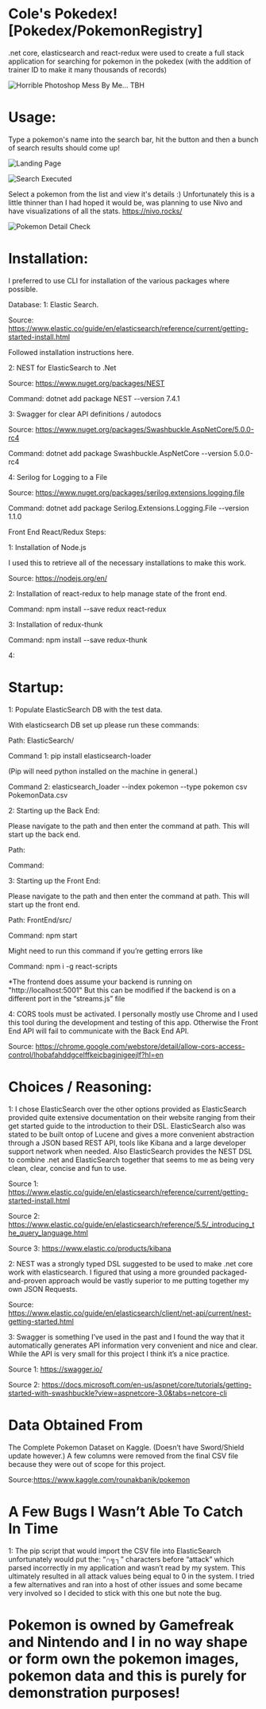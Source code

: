 # Cole's Pokedex! [Pokedex/PokemonRegistry]
.net core, elasticsearch and react-redux were used to create a full stack application for searching for pokemon in the pokedex (with the addition of trainer ID to make it many thousands of records)

![Horrible Photoshop Mess By Me... TBH](https://i.imgur.com/4Pc9ZXg.png)

# Usage:

Type a pokemon's name into the search bar, hit the button and then a bunch of search results should come up!

![Landing Page](https://i.imgur.com/Ivkq68Y.png)

![Search Executed](https://i.imgur.com/FAi6mZz.png)



Select a pokemon from the list and view it's details :) Unfortunately this is a little thinner than I had hoped it would be, was planning to use Nivo and have visualizations of all the stats. https://nivo.rocks/

![Pokemon Detail Check](https://i.imgur.com/sLS9Gwg.png)

# Installation:

I preferred to use CLI for installation of the various packages where possible.

Database:
1: Elastic Search.

Source: https://www.elastic.co/guide/en/elasticsearch/reference/current/getting-started-install.html

Followed installation instructions here.

2: NEST for ElasticSearch to .Net

Source: https://www.nuget.org/packages/NEST

Command: dotnet add package NEST --version 7.4.1

3: Swagger for clear API definitions / autodocs 

Source:  https://www.nuget.org/packages/Swashbuckle.AspNetCore/5.0.0-rc4

Command:  dotnet add package Swashbuckle.AspNetCore --version 5.0.0-rc4


4: Serilog for Logging to a File

Source: https://www.nuget.org/packages/serilog.extensions.logging.file

Command: dotnet add package Serilog.Extensions.Logging.File --version 1.1.0

Front End React/Redux Steps:

1: Installation of Node.js

I used this to retrieve all of the necessary installations to make this work.

Source: https://nodejs.org/en/

2: Installation of react-redux to help manage state of the front end.

Command: npm install --save redux react-redux


3: Installation of redux-thunk

Command: npm install --save redux-thunk


4: 






# Startup:

1: Populate ElasticSearch DB with the test data.

With elasticsearch DB set up please run these commands:

Path: ElasticSearch/

Command 1: pip install elasticsearch-loader

(Pip will need python installed on the machine in general.)

Command 2: elasticsearch_loader --index pokemon --type pokemon csv PokemonData.csv


2: Starting up the Back End:

Please navigate to the path and then enter the command at path. This will start up the back end.

Path:

Command:


3: Starting up the Front End:

Please navigate to the path and then enter the command at path. This will start up the front end.

Path: FrontEnd/src/

Command: npm start


Might need to run this command if you’re getting errors like

Command: npm i -g react-scripts

*The frontend does assume your backend is running on "http://localhost:5001" But this can be modified if the backend is on a different port in the “streams.js” file

4: CORS tools must be activated. I personally mostly use Chrome and I used this tool during the development and testing of this app. Otherwise the Front End API will fail to communicate with the Back End API.

Source: https://chrome.google.com/webstore/detail/allow-cors-access-control/lhobafahddgcelffkeicbaginigeejlf?hl=en

# Choices / Reasoning:

1: I chose ElasticSearch over the other options provided as ElasticSearch provided quite extensive documentation on their website ranging from their get started guide to the introduction to their DSL. ElasticSearch also was stated to be built ontop of Lucene and gives a more convenient abstraction through a JSON based REST API, tools like Kibana and a large developer support network when needed. Also ElasticSearch provides the NEST DSL to combine .net and ElasticSearch together that seems to me as being very clean, clear, concise and fun to use.

Source 1: https://www.elastic.co/guide/en/elasticsearch/reference/current/getting-started-install.html

Source 2:
https://www.elastic.co/guide/en/elasticsearch/reference/5.5/_introducing_the_query_language.html

Source 3: https://www.elastic.co/products/kibana

2: NEST was a strongly typed DSL suggested to be used to make .net core work with elasticsearch. I figured that using a more grounded packaged-and-proven approach would be vastly superior to me putting together my own JSON Requests.

Source:   
https://www.elastic.co/guide/en/elasticsearch/client/net-api/current/nest-getting-started.html

3: Swagger is something I’ve used in the past and I found the way that it automatically generates API information very convenient and nice and clear. While the API is very small for this project I think it’s a nice practice. 

Source 1: https://swagger.io/

Source 2: https://docs.microsoft.com/en-us/aspnet/core/tutorials/getting-started-with-swashbuckle?view=aspnetcore-3.0&tabs=netcore-cli



# Data Obtained From

The Complete Pokemon Dataset on Kaggle. (Doesn’t have Sword/Shield update however.)
A few columns were removed from the final CSV file because they were out of scope for this project.

Source:https://www.kaggle.com/rounakbanik/pokemon


# A Few Bugs I Wasn’t Able To Catch In Time
1: The pip script that would import the CSV file into ElasticSearch unfortunately would put the: “∩╗┐” characters before “attack” which parsed incorrectly in my application and wasn’t read by my system. This ultimately resulted in all attack values being equal to 0 in the system. I tried a few alternatives and ran into a host of other issues and some became very involved so I decided to stick with this one but note the bug.



# Pokemon is owned by Gamefreak and Nintendo and I in no way shape or form own the pokemon images, pokemon data and this is purely for demonstration purposes!
